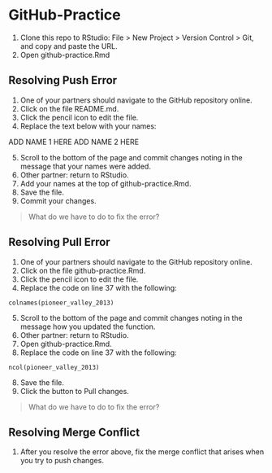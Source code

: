 # GitHub-Practice

1. Clone this repo to RStudio: File > New Project > Version Control > Git, and copy and paste the URL.
2. Open github-practice.Rmd

## Resolving Push Error

1. One of your partners should navigate to the GitHub repository online.
2. Click on the file README.md. 
3. Click the pencil icon to edit the file. 
4. Replace the text below with your names:

ADD NAME 1 HERE
ADD NAME 2 HERE

5. Scroll to the bottom of the page and commit changes noting in the message that your names were added. 
6. Other partner: return to RStudio. 
7. Add your names at the top of github-practice.Rmd. 
8. Save the file.
9. Commit your changes. 

> What do we have to do to fix the error?

## Resolving Pull Error

1. One of your partners should navigate to the GitHub repository online.
2. Click on the file github-practice.Rmd. 
3. Click the pencil icon to edit the file. 
4. Replace the code on line 37 with the following:

`colnames(pioneer_valley_2013)`

5. Scroll to the bottom of the page and commit changes noting in the message how you updated the function. 
6. Other partner: return to RStudio. 
7. Open github-practice.Rmd.
8. Replace the code on line 37 with the following:

`ncol(pioneer_valley_2013)`

8. Save the file.
9. Click the button to Pull changes.

> What do we have to do to fix the error?

## Resolving Merge Conflict

1. After you resolve the error above, fix the merge conflict that arises when you try to push changes. 




